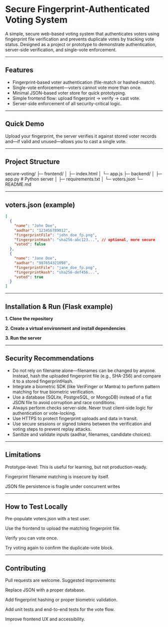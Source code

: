 # Secure Fingerprint-Authenticated Voting System

A simple, secure web-based voting system that authenticates voters using fingerprint file verification and prevents duplicate votes by tracking vote status. Designed as a project or prototype to demonstrate authentication, server-side verification, and single-vote enforcement.

---

## Features
- Fingerprint-based voter authentication (file-match or hashed-match).
- Single-vote enforcement—voters cannot vote more than once.
- Minimal JSON-based voter store for quick prototyping.
- Simple frontend flow: upload fingerprint → verify → cast vote.
- Server-side enforcement of all security-critical logic.

---

## Quick Demo
Upload your fingerprint, the server verifies it against stored voter records and—if valid and unused—allows you to cast a single vote.

---

## Project Structure

secure-voting/
├─ frontend/
│  ├─ index.html
│  └─ app.js
├─ backend/
│  ├─ app.py # Python server
│  ├─ requirements.txt
│  └─ voters.json
└─ README.md

---

## voters.json (example)
```json
[
  {
    "name": "John Doe",
    "aadhar": "123456789012",
    "fingerprintFile": "john_doe_fp.png",
    "fingerprintHash": "sha256-abc123...", // optional, more secure
    "voted": false
  },
  {
    "name": "Jane Doe",
    "aadhar": "987654321098",
    "fingerprintFile": "jane_doe_fp.png",
    "fingerprintHash": "sha256-def456...",
    "voted": true
  }
]
```
---

## Installation & Run (Flask example)

**1. Clone the repository**

**2. Create a virtual environment and install dependencies**

**3. Run the server**

---
## Security Recommendations

- Do not rely on filename alone—filenames can be changed by anyone. Instead, hash the uploaded fingerprint file (e.g., SHA-256) and compare it to a stored fingerprintHash.
- Integrate a biometric SDK (like VeriFinger or Mantra) to perform pattern matching for true biometric verification.
- Use a database (SQLite, PostgreSQL, or MongoDB) instead of a flat JSON file to avoid corruption and race conditions.
- Always perform checks server-side. Never trust client-side logic for authentication or vote-locking.
- Use HTTPS to protect fingerprint uploads and data in transit.
- Use secure sessions or signed tokens between the verification and voting steps to prevent replay attacks.
- Sanitize and validate inputs (aadhar, filenames, candidate choices).
---

## Limitations
Prototype-level: This is useful for learning, but not production-ready.

Fingerprint filename matching is insecure by itself.

JSON file persistence is fragile under concurrent writes

---
## How to Test Locally
Pre-populate voters.json with a test user.

Use the frontend to upload the matching fingerprint file.

Verify you can vote once.

Try voting again to confirm the duplicate-vote block.

---
## Contributing
Pull requests are welcome. Suggested improvements:

Replace JSON with a proper database.

Add fingerprint hashing or proper biometric validation.

Add unit tests and end-to-end tests for the vote flow.

Improve frontend UX and accessibility.
